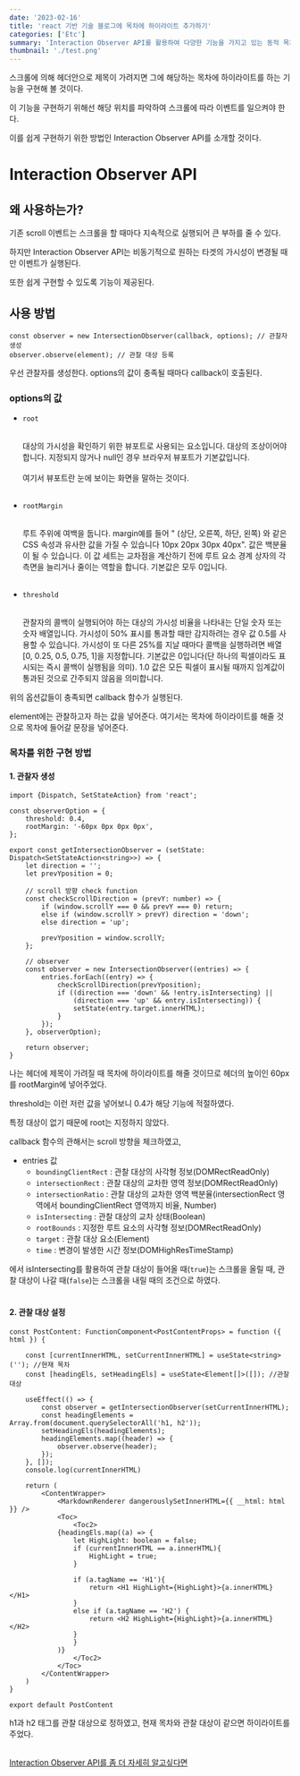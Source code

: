 ```yaml
---
date: '2023-02-16'
title: 'react 기반 기술 블로그에 목차에 하이라이트 추가하기'
categories: ['Etc']
summary: 'Interaction Observer API를 활용하여 다양한 기능을 가지고 있는 동적 목차를 추가해보자.'
thumbnail: './test.png'
---
```


스크롤에 의해 헤더안으로 제목이 가려지면 그에 해당하는 목차에 하이라이트를 하는 기능을 구현해 볼 것이다.

이 기능을 구현하기 위해선 해당 위치를 파악하여 스크롤에 따라 이벤트를 일으켜야 한다.

이를 쉽게 구현하기 위한 방법인 Interaction Observer API를 소개할 것이다.

<div id="Interaction Observer API"></div>

# Interaction Observer API

<div id="왜 사용하는가?"></div>

## 왜 사용하는가?

기존 scroll 이벤트는 스크롤을 할 때마다 지속적으로 실행되어 큰 부하를 줄 수 있다.

하지만 Interaction Observer API는 비동기적으로 원하는 타겟의 가시성이 변경될 때만 이벤트가 실행된다.

또한 쉽게 구현할 수 있도록 기능이 제공된다.

<div id="사용 방법"></div>

## 사용 방법

```
const observer = new IntersectionObserver(callback, options); // 관찰자 생성
observer.observe(element); // 관찰 대상 등록
```

우선 관찰자를 생성한다. options의 값이 충족될 때마다 callback이 호출된다.

### options의 값

- `root`

  <br>
  대상의 가시성을 확인하기 위한 뷰포트로 사용되는 요소입니다. 대상의 조상이어야 합니다. 지정되지 않거나 null인 경우 브라우저 뷰포트가 기본값입니다.
  
  <br>
  <br>
  여기서 뷰포트란 눈에 보이는 화면을 말하는 것이다.
  <br>
  <br>
  
- `rootMargin`
  
  <br>
  루트 주위에 여백을 둡니다. margin예를 들어 " (상단, 오른쪽, 하단, 왼쪽) 와 같은 CSS 속성과 유사한 값을 가질 수 있습니다 10px 20px 30px 40px". 값은 백분율이 될 수 있습니다. 이 값 세트는 교차점을 계산하기 전에 루트 요소 경계 상자의 각 측면을 늘리거나 줄이는 역할을 합니다. 기본값은 모두 0입니다.

  <br>
  <br>
  
- `threshold`

  <br>
  관찰자의 콜백이 실행되어야 하는 대상의 가시성 비율을 나타내는 단일 숫자 또는 숫자 배열입니다. 가시성이 50% 표시를 통과할 때만 감지하려는 경우 값 0.5를 사용할 수 있습니다. 가시성이 또 다른 25%를 지날 때마다 콜백을 실행하려면 배열 [0, 0.25, 0.5, 0.75, 1]을 지정합니다. 기본값은 0입니다(단 하나의 픽셀이라도 표시되는 즉시 콜백이 실행됨을 의미). 1.0 값은 모든 픽셀이 표시될 때까지 임계값이 통과된 것으로 간주되지 않음을 의미합니다.
  
위의 옵션값들이 충족되면 callback 함수가 실행된다.

element에는 관찰하고자 하는 값을 넣어준다. 여기서는 목차에 하이라이트를 해줄 것으로 목차에 들어갈 문장을 넣어준다.

### 목차를 위한 구현 방법

#### 1. 관찰자 생성

````
import {Dispatch, SetStateAction} from 'react';

const observerOption = {
    threshold: 0.4,
    rootMargin: '-60px 0px 0px 0px',
};

export const getIntersectionObserver = (setState: Dispatch<SetStateAction<string>>) => {
    let direction = '';
    let prevYposition = 0;

    // scroll 방향 check function
    const checkScrollDirection = (prevY: number) => {
        if (window.scrollY === 0 && prevY === 0) return;
        else if (window.scrollY > prevY) direction = 'down';
        else direction = 'up';

        prevYposition = window.scrollY;
    };

    // observer
    const observer = new IntersectionObserver((entries) => {
        entries.forEach((entry) => {
            checkScrollDirection(prevYposition);
            if ((direction === 'down' && !entry.isIntersecting) ||
                (direction === 'up' && entry.isIntersecting)) {
                setState(entry.target.innerHTML);
            }
        });
    }, observerOption);

    return observer;
}
````

나는 헤더에 제목이 가려질 때 목차에 하이라이트를 해줄 것이므로 헤더의 높이인 60px를 rootMargin에 넣어주었다.

threshold는 이런 저런 값을 넣어보니 0.4가 해당 기능에 적절하였다.

특정 대상이 없기 때문에 root는 지정하지 않았다.

callback 함수의 관해서는 scroll 방향을 체크하였고, 

- entries 값
  - `boundingClientRect` : 관찰 대상의 사각형 정보(DOMRectReadOnly)
  - `intersectionRect` : 관찰 대상의 교차한 영역 정보(DOMRectReadOnly)
  - `intersectionRatio` : 관찰 대상의 교차한 영역 백분율(intersectionRect 영역에서 boundingClientRect 영역까지 비율, Number)
  - `isIntersecting` : 관찰 대상의 교차 상태(Boolean)
  - `rootBounds` : 지정한 루트 요소의 사각형 정보(DOMRectReadOnly)
  - `target` : 관찰 대상 요소(Element)
  - `time` : 변경이 발생한 시간 정보(DOMHighResTimeStamp)

에서 isIntersecting를 활용하여 관찰 대상이 들어올 때(`true`)는 스크롤을 올릴 때, 관찰 대상이 나갈 때(`false`)는 스크롤을 내릴 때의 조건으로 하였다.
<br>
<br>

#### 2. 관찰 대상 설정

```
const PostContent: FunctionComponent<PostContentProps> = function ({ html }) {

    const [currentInnerHTML, setCurrentInnerHTML] = useState<string>(''); //현재 목차
    const [headingEls, setHeadingEls] = useState<Element[]>([]); //관찰 대상

    useEffect(() => {
        const observer = getIntersectionObserver(setCurrentInnerHTML);
        const headingElements = Array.from(document.querySelectorAll('h1, h2'));
        setHeadingEls(headingElements);
        headingElements.map((header) => {
            observer.observe(header);
        });
    }, []);
    console.log(currentInnerHTML)

    return (
        <ContentWrapper>
            <MarkdownRenderer dangerouslySetInnerHTML={{ __html: html }} />
            <Toc>
                <Toc2>
            {headingEls.map((a) => {
                let HighLight: boolean = false;
                if (currentInnerHTML == a.innerHTML){
                    HighLight = true;
                }

                if (a.tagName == 'H1'){
                    return <H1 HighLight={HighLight}>{a.innerHTML}</H1>
                }
                else if (a.tagName == 'H2') {
                    return <H2 HighLight={HighLight}>{a.innerHTML}</H2>
                }
                }
            )}
                </Toc2>
            </Toc>
        </ContentWrapper>
    )
}

export default PostContent
```

h1과 h2 태그를 관찰 대상으로 정하였고, 현재 목차와 관찰 대상이 같으면 하이라이트를 주었다.
<br>
<br>

[Interaction Observer API를 좀 더 자세히 알고싶다면](https://heropy.blog/2019/10/27/intersection-observer/)




